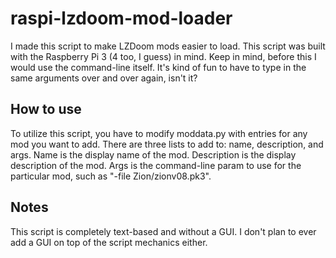 # raspi-lzdoom-mod-loader

I made this script to make LZDoom mods easier to load. This script was built with the Raspberry Pi 3 (4 too, I guess) in mind. Keep in mind, before this I would use the command-line itself. It's kind of fun to have to type in the same arguments over and over again, isn't it?


## How to use

To utilize this script, you have to modify moddata.py with entries for any mod you want to add. There are three lists to add to: name, description, and args. Name is the display name of the mod. Description is the display description of the mod. Args is the command-line param to use for the particular mod, such as "-file Zion/zionv08.pk3".


## Notes

This script is completely text-based and without a GUI. I don't plan to ever add a GUI on top of the script mechanics either.
